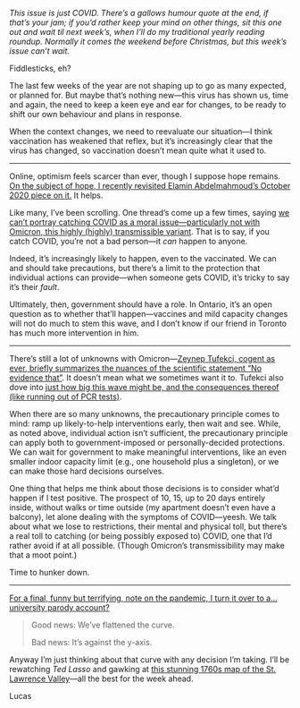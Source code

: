 _This issue is just COVID. There’s a gallows humour quote at the end, if that’s your jam; if you’d rather keep your mind on other things, sit this one out and wait til next week’s, when I’ll do my traditional yearly reading roundup. Normally it comes the weekend before Christmas, but this week’s issue can’t wait._

Fiddlesticks, eh?

The last few weeks of the year are not shaping up to go as 
many expected, or planned for. But maybe that’s nothing new—this virus has shown us, time and again, the need to keep a keen eye and ear for changes, to be ready to shift our own behaviour and plans in response.

When the context changes, we need to reevaluate our situation—I think vaccination has weakened that reflex, but it’s increasingly clear that the virus has changed, so vaccination doesn’t mean quite what it used to.

---

Online, optimism feels scarcer than ever, though I suppose hope remains. [On the subject of hope, I recently revisited Elamin Abdelmahmoud’s October 2020 piece on it.](https://www.buzzfeednews.com/article/elaminabdelmahmoud/hope-2020-pandemic-wildfires) It helps.

Like many, I’ve been scrolling. One thread’s come up a few times, saying [we can’t portray catching COVID as a moral issue—particularly not with Omicron, this highly (highly) transmissible variant](https://twitter.com/NoahTzedek/status/1472487954350288897). That is to say, if you catch COVID, you’re not a bad person—it _can_ happen to anyone.

Indeed, it’s increasingly likely to happen, even to the vaccinated. We can and should take precautions, but there’s a limit to the protection that individual actions can provide—when someone gets COVID, it’s tricky to say it’s their _fault_.

Ultimately, then, government should have a role. In Ontario, it’s an open question as to whether that’ll happen—vaccines and mild capacity changes will not do much to stem this wave, and I don’t know if our friend in Toronto has much more intervention in him.

---

There’s still a lot of unknowns with Omicron—[Zeynep Tufekci, cogent as ever, briefly summarizes the nuances of the scientific statement “No evidence that”](https://twitter.com/zeynep/status/1472308016737251328). It doesn’t mean what we sometimes want it to. Tufekci also dove into [just how big this wave might be, and the consequences thereof (like running out of PCR tests)](https://www.theinsight.org/p/still-not-sure-edition-open-thread).

When there are so many unknowns, the precautionary principle comes to mind: ramp up likely-to-help interventions early, then wait and see. While, as noted above, individual action isn’t sufficient, the precautionary principle can apply both to government-imposed or personally-decided protections. We can wait for government to make meaningful interventions, like an even smaller indoor capacity limit (e.g., one household plus a singleton), or we can make those hard decisions ourselves.

One thing that helps me think about those decisions is to consider what’d happen if I test positive. The prospect of 10, 15, up to 20 days entirely inside, without walks or time outside (my apartment doesn’t even have a balcony), let alone dealing with the symptoms of COVID—yeesh. We talk about what we lose to restrictions, their mental and physical toll, but there’s a real toll to catching (or being possibly exposed to) COVID, one that I’d rather avoid if at all possible. (Though Omicron’s transmissibility may make that a moot point.)

Time to hunker down.

---

[For a final, funny but terrifying, note on the pandemic, I turn it over to a… university parody account?](https://twitter.com/BantshireUni/status/1472192658797903881)

> Good news: We’ve flattened the curve.
>
> Bad news: It’s against the y-axis.

Anyway I’m just thinking about that curve with any decision I’m taking. I’ll be rewatching _Ted Lasso_ and gawking at [this stunning 1760s map of the St. Lawrence Valley](https://thediscoverblog.com/2021/12/09/the-260th-anniversary-of-the-murray-map-the-st-lawrence-valley-through-the-eyes-and-pens-of-british-military-engineers/)—all the best for the week ahead.

Lucas